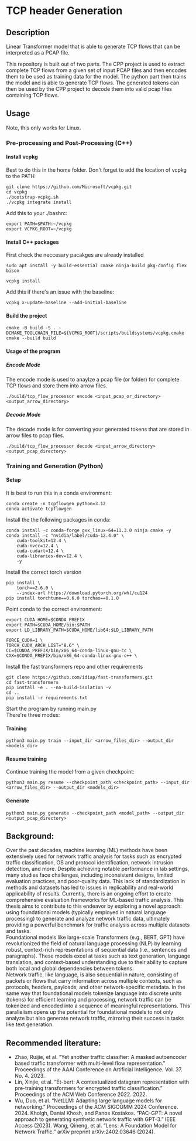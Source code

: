 # TCP header Generation
## Description
Linear Transformer model that is able to generate TCP flows that can be interpreted as a PCAP file.

This repository is built out of two parts. The CPP project is used to extract complete TCP flows from a given set of input PCAP files and then encodes them to be used as training data for the model.
The python part then trains the model and is able to generate TCP flows. The generated tokens can then be used by the CPP project to decode them into valid pcap files containing TCP flows.

## Usage
Note, this only works for Linux.

### Pre-processing and Post-Processing (C++)
#### Install vcpkg
Best to do this in the home folder. Don't forget to add the location of vcpkg to the PATH
```
git clone https://github.com/Microsoft/vcpkg.git
cd vcpkg
./bootstrap-vcpkg.sh
./vcpkg integrate install
```
Add this to your ./bashrc:
```
export PATH=$PATH:~/vcpkg
export VCPKG_ROOT=~/vcpkg
```

#### Install C++ packages
First check the neccesary pacakges are already installed
```
sudo apt install -y build-essential cmake ninja-build pkg-config flex bison
```

```
vcpkg install
```
Add this if there's an issue with the baseline:
```
vcpkg x-update-baseline --add-initial-baseline
```

#### Build the project
```
cmake -B build -S . -DCMAKE_TOOLCHAIN_FILE=${VCPKG_ROOT}/scripts/buildsystems/vcpkg.cmake
cmake --build build
```
#### Usage of the program
##### Encode Mode
The encode mode is used to anaylze a pcap file (or folder) for complete TCP flows and store them into arrow files.
```
./build/tcp_flow_processor encode <input_pcap_or_directory> <output_arrow_directory>
```
##### Decode Mode
The decode mode is for converting your generated tokens that are stored in arrow files to pcap files.
```
./build/tcp_flow_processor decode <input_arrow_directory> <output_pcap_directory>
```

### Training and Generation (Python)

#### Setup
It is best to run this in a conda environment:
```
conda create -n tcpflowgen python=3.12
conda activate tcpflowgen
```
Install the the following packages in conda:
```
conda install -c conda-forge gxx_linux-64=11.3.0 ninja cmake -y
conda install -c "nvidia/label/cuda-12.4.0" \
    cuda-toolkit=12.4 \
    cuda-nvcc=12.4 \
    cuda-cudart=12.4 \
    cuda-libraries-dev=12.4 \
    -y
```
Install the correct torch version
```
pip install \
    torch==2.6.0 \
    --index-url https://download.pytorch.org/whl/cu124
pip install torchtune==0.6.0 torchao==0.1.0
```
Point conda to the correct environment:
```
export CUDA_HOME=$CONDA_PREFIX
export PATH=$CUDA_HOME/bin:$PATH
export LD_LIBRARY_PATH=$CUDA_HOME/lib64:$LD_LIBRARY_PATH

FORCE_CUDA=1 \
TORCH_CUDA_ARCH_LIST="8.6" \
CC=$CONDA_PREFIX/bin/x86_64-conda-linux-gnu-cc \
CXX=$CONDA_PREFIX/bin/x86_64-conda-linux-gnu-c++ \
```
Install the fast transformers repo and other requirements
```
git clone https://github.com/idiap/fast-transformers.git
cd fast-transformers
pip install -e . --no-build-isolation -v
cd ..
pip install -r requirements.txt 
```

Start the program by running main.py\
There're three modes:

#### Training

```
python3 main.py train --input_dir <arrow_files_dir> --output_dir <models_dir> 
```

#### Resume training
Continue training the model from a given checkpoint:
```
python3 main.py resume --checkpoint_path <checkpoint_path> --input_dir <arrow_files_dir> --output_dir <models_dir>
```

#### Generate
```
python3 main.py generate --checkpoint_path <model_path> --output_dir <output_pcap_directory>
```

## Background:
Over the past decades, machine learning (ML) methods have been extensively used for network traffic analysis for tasks such as encrypted traffic classification, OS and protocol identification, network intrusion detection, and more. Despite achieving notable performance in lab settings, many studies face challenges, including inconsistent designs, limited evaluation practices, and poor-quality data. This lack of standardization in methods and datasets has led to issues in replicability and real-world applicability of results. Currently, there is an ongoing effort to create comprehensive evaluation frameworks for ML-based traffic analysis. This thesis aims to contribute to this endeavor by exploring a novel approach: using foundational models (typically employed in natural language processing) to generate and analyze network traffic data, ultimately providing a powerful benchmark for traffic analysis across multiple datasets and tasks.\
Foundational models like large-scale Transformers (e.g., BERT, GPT) have revolutionized the field of natural language processing (NLP) by learning robust, context-rich representations of sequential data (i.e., sentences and paragraphs). These models excel at tasks such as text generation, language translation, and context-based understanding due to their ability to capture both local and global dependencies between tokens.\
Network traffic, like language, is also sequential in nature, consisting of packets or flows that carry information across multiple contexts, such as protocols, headers, payloads, and other network-specific metadata. In the same way that foundational models tokenize language into discrete units (tokens) for efficient learning and processing, network traffic can be tokenized and encoded into a sequence of meaningful representations. This parallelism opens up the potential for foundational models to not only analyze but also generate network traffic, mirroring their success in tasks like text generation.

## Recommended literature:

- Zhao, Ruijie, et al. “Yet another traffic classifier: A masked autoencoder based traffic transformer with multi-level flow representation.” Proceedings of the AAAI Conference on Artificial Intelligence. Vol. 37. No. 4. 2023.
- Lin, Xinjie, et al. “Et-bert: A contextualized datagram representation with pre-training transformers for encrypted traffic classification.” Proceedings of the ACM Web Conference 2022. 2022.
- Wu, Duo, et al. “NetLLM: Adapting large language models for networking.” Proceedings of the ACM SIGCOMM 2024 Conference. 2024.
Kholgh, Danial Khosh, and Panos Kostakos. “PAC-GPT: A novel approach to generating synthetic network traffic with GPT-3.” IEEE Access (2023).
Wang, Qineng, et al. “Lens: A Foundation Model for Network Traffic.” arXiv preprint arXiv:2402.03646 (2024).
